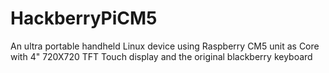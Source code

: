 # HackberryPiCM5
An ultra portable handheld Linux device using Raspberry CM5 unit as Core with 4" 720X720 TFT Touch display and the original blackberry keyboard
